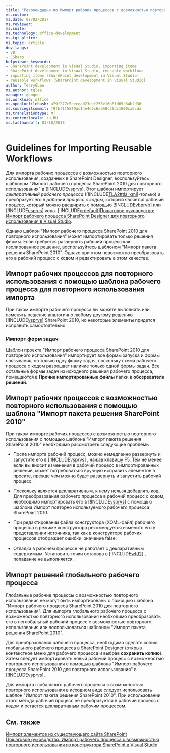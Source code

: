 ```yaml
---
title: "Рекомендации по Импорт рабочих процессов с возможностью повторного использования | Документы Microsoft"
ms.custom: 
ms.date: 02/02/2017
ms.reviewer: 
ms.suite: 
ms.technology: office-development
ms.tgt_pltfrm: 
ms.topic: article
dev_langs:
- VB
- CSharp
helpviewer_keywords:
- SharePoint development in Visual Studio, importing items
- SharePoint development in Visual Studio, reusable workflows
- importing items [SharePoint development in Visual Studio]
- reusable workflows [SharePoint development in Visual Studio]
author: TerryGLee
ms.author: tglee
manager: ghogen
ms.workload: office
ms.openlocfilehash: a79f277c5cecead23def256e16b8fd69c64b2d36
ms.sourcegitcommit: f9fbf1f55f9ac14e4e5c6ae58c30dc1800ca6cda
ms.translationtype: MT
ms.contentlocale: ru-RU
ms.lasthandoff: 01/10/2018
---
```

# <a name="guidelines-for-importing-reusable-workflows"></a>Guidelines for Importing Reusable Workflows
  Для импорта рабочих процессов с возможностью повторного использования, созданных в SharePoint Designer, воспользуйтесь шаблоном "Импорт рабочего процесса SharePoint 2010 для повторного использования" в [!INCLUDE[vsprvs](../sharepoint/includes/vsprvs-md.md)]. Этот шаблон импортирует *декларативный* *рабочего процесса* ([!INCLUDE[TLA2#tla_xml](../sharepoint/includes/tla2sharptla-xml-md.md)]-только) и преобразует его в *рабочий процесс с кодом*, который является рабочий процесс, который можно расширить с помощью [!INCLUDE[vbprvb](../sharepoint/includes/vbprvb-md.md)] или [!INCLUDE[csprcs](../sharepoint/includes/csprcs-md.md)] кода. [!INCLUDE[crdefault](../sharepoint/includes/crdefault-md.md)][Пошаговое руководство: Импорт рабочего процесса SharePoint Designer для повторного использования в Visual Studio](../sharepoint/walkthrough-import-a-sharepoint-designer-reusable-workflow-into-visual-studio.md).  
  
 Однако шаблон "Импорт рабочего процесса SharePoint 2010 для повторного использования" может импортировать только решения фермы. Если требуется развернуть рабочий процесс как изолированное решение, воспользуйтесь шаблоном "Импорт пакета решения SharePoint 2010". Однако при этом невозможно преобразовать его в рабочий процесс с кодом и редактировать в этом качестве.  
  
## <a name="importing-reusable-workflows-by-using-the-import-reusable-workflow-template"></a>Импорт рабочих процессов для повторного использования с помощью шаблона рабочего процесса для повторного использования импорта  
 При таком импорте рабочего процесса вы можете выполнять или изменять решение аналогично любому другому решению [!INCLUDE[vsprvs](../sharepoint/includes/vsprvs-md.md)] SharePoint 2010, но некоторые элементы придется исправить самостоятельно.  
  
### <a name="importing-task-forms"></a>Импорт форм задач  
 Шаблон проекта "Импорт рабочего процесса SharePoint 2010 для повторного использования" импортирует все формы запуска и формы связывания, но только одну форму задач, поскольку схема рабочего процесса с кодом разрешает наличие только одной формы задач. Все остальные формы задач из исходного решения рабочего процесса, помещаются в **Прочие импортированные файлы** папки в **обозревателе решений**.  
  
## <a name="importing-reusable-workflows-by-using-the-import-sharepoint-2010-solution-package-template"></a>Импорт рабочих процессов с возможностью повторного использования с помощью шаблона "Импорт пакета решения SharePoint 2010"  
 При таком импорте рабочих процессов с возможностью повторного использования с помощью шаблона "Импорт пакета решения SharePoint 2010" необходимо рассмотреть следующие проблемы.  
  
-   После импорта рабочий процесс, можно немедленно развернуть и запустите его в [!INCLUDE[vsprvs](../sharepoint/includes/vsprvs-md.md)] , нажав клавишу F5. Тем не менее если вы вносит изменения в рабочий процесс в импортированных решений, может потребоваться вручную исправить элементов в проекте, прежде чем можно будет развернуть и запустить рабочий процесс.  
  
-   Поскольку является декларативным, к нему нельзя добавлять код. Для преобразования рабочего процесса в рабочий процесс с кодом, необходимо импортировать его в [!INCLUDE[vsprvs](../sharepoint/includes/vsprvs-md.md)] с помощью шаблона Импорт повторно используемого рабочего процесса SharePoint 2010.  
  
-   При редактировании файла конструктора (XOML-файл) рабочего процесса в режиме конструктора рекомендуется изменить его в представлении источника, так как в конструкторе рабочих процессов отображает ошибки, значение false.  
  
-   Отладка в рабочем процессе не работает с декларативным содержимым. Установить точки останова в [!INCLUDE[wfd2](../sharepoint/includes/wfd2-md.md)] , попадание не выполняется.  
  
## <a name="importing-globally-reusable-workflow-solutions"></a>Импорт решений глобального рабочего процесса  
 Глобальные рабочие процессы с возможностью повторного использования не могут быть импортированы с помощью шаблона "Импорт рабочего процесса SharePoint 2010 для повторного использования". Для импорта глобального рабочего процесса с возможностью повторного использования необходимо преобразовать его в неглобальный рабочий процесс с возможностью повторного использования или воспользоваться шаблоном "Импорт пакета решения SharePoint 2010".  
  
 Для преобразования рабочего процесса, необходимо сделать копию глобального рабочего процесса в SharePoint Designer (открыв контекстное меню для рабочего процесса и выбрав **сохранить копию**). Затем следует импортировать новый рабочий процесс с возможностью повторного использования с помощью шаблона "Импорт рабочего процесса SharePoint 2010 для повторного использования" в [!INCLUDE[vsprvs](../sharepoint/includes/vsprvs-md.md)].  
  
 Для импорта глобального рабочего процесса с возможностью повторного использования в исходном виде следует использовать шаблон "Импорт пакета решения SharePoint 2010". При использовании этого метода рабочий процесс не преобразуется в рабочий процесс с кодом и остается декларативным рабочим процессом.  
  
## <a name="see-also"></a>См. также  
 [Импорт элементов из существующего сайта SharePoint](../sharepoint/importing-items-from-an-existing-sharepoint-site.md)   
 [Пошаговое руководство. Импорт рабочего процесса с возможностью повторного использования из конструктора SharePoint в Visual Studio](../sharepoint/walkthrough-import-a-sharepoint-designer-reusable-workflow-into-visual-studio.md)  
  
  